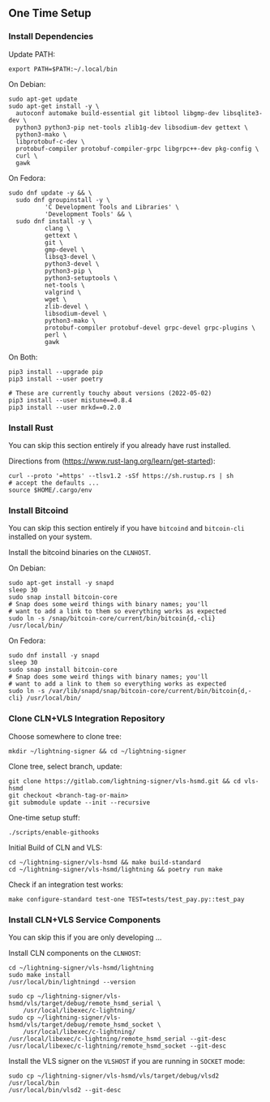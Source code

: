 ## One Time Setup

### Install Dependencies

Update PATH:

    export PATH=$PATH:~/.local/bin

On Debian:

    sudo apt-get update
    sudo apt-get install -y \
      autoconf automake build-essential git libtool libgmp-dev libsqlite3-dev \
      python3 python3-pip net-tools zlib1g-dev libsodium-dev gettext \
      python3-mako \
      libprotobuf-c-dev \
      protobuf-compiler protobuf-compiler-grpc libgrpc++-dev pkg-config \
      curl \
      gawk

On Fedora:

    sudo dnf update -y && \
      sudo dnf groupinstall -y \
              'C Development Tools and Libraries' \
              'Development Tools' && \
      sudo dnf install -y \
              clang \
              gettext \
              git \
              gmp-devel \
              libsq3-devel \
              python3-devel \
              python3-pip \
              python3-setuptools \
              net-tools \
              valgrind \
              wget \
              zlib-devel \
              libsodium-devel \
              python3-mako \
              protobuf-compiler protobuf-devel grpc-devel grpc-plugins \
              perl \
              gawk

On Both:

    pip3 install --upgrade pip
    pip3 install --user poetry

    # These are currently touchy about versions (2022-05-02)
    pip3 install --user mistune==0.8.4
    pip3 install --user mrkd==0.2.0

### Install Rust

You can skip this section entirely if you already have rust installed.

Directions from (https://www.rust-lang.org/learn/get-started):
```
curl --proto '=https' --tlsv1.2 -sSf https://sh.rustup.rs | sh
# accept the defaults ...
source $HOME/.cargo/env
```

### Install Bitcoind

You can skip this section entirely if you have `bitcoind` and
`bitcoin-cli` installed on your system.

Install the bitcoind binaries on the `CLNHOST`.

On Debian:
```
sudo apt-get install -y snapd
sleep 30
sudo snap install bitcoin-core
# Snap does some weird things with binary names; you'll
# want to add a link to them so everything works as expected
sudo ln -s /snap/bitcoin-core/current/bin/bitcoin{d,-cli} /usr/local/bin/
```

On Fedora:
```
sudo dnf install -y snapd
sleep 30
sudo snap install bitcoin-core
# Snap does some weird things with binary names; you'll
# want to add a link to them so everything works as expected
sudo ln -s /var/lib/snapd/snap/bitcoin-core/current/bin/bitcoin{d,-cli} /usr/local/bin/
```

### Clone CLN+VLS Integration Repository

Choose somewhere to clone tree:
```
mkdir ~/lightning-signer && cd ~/lightning-signer
```

Clone tree, select branch, update:
```
git clone https://gitlab.com/lightning-signer/vls-hsmd.git && cd vls-hsmd
git checkout <branch-tag-or-main>
git submodule update --init --recursive
```

One-time setup stuff:
```
./scripts/enable-githooks
```

Initial Build of CLN and VLS:
```
cd ~/lightning-signer/vls-hsmd && make build-standard
cd ~/lightning-signer/vls-hsmd/lightning && poetry run make
```

Check if an integration test works:
```
make configure-standard test-one TEST=tests/test_pay.py::test_pay
```

### Install CLN+VLS Service Components

You can skip this if you are only developing ...

Install CLN components on the `CLNHOST`:
```
cd ~/lightning-signer/vls-hsmd/lightning
sudo make install
/usr/local/bin/lightningd --version

sudo cp ~/lightning-signer/vls-hsmd/vls/target/debug/remote_hsmd_serial \
    /usr/local/libexec/c-lightning/
sudo cp ~/lightning-signer/vls-hsmd/vls/target/debug/remote_hsmd_socket \
    /usr/local/libexec/c-lightning/
/usr/local/libexec/c-lightning/remote_hsmd_serial --git-desc
/usr/local/libexec/c-lightning/remote_hsmd_socket --git-desc
```

Install the VLS signer on the `VLSHOST` if you are running in `SOCKET` mode:
```
sudo cp ~/lightning-signer/vls-hsmd/vls/target/debug/vlsd2 /usr/local/bin
/usr/local/bin/vlsd2 --git-desc
```
